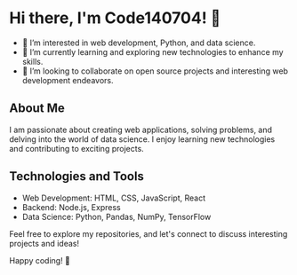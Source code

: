 # Hi there, I'm Code140704! 👋

- 👀 I’m interested in web development, Python, and data science.
- 🌱 I’m currently learning and exploring new technologies to enhance my skills.
- 💞️ I’m looking to collaborate on open source projects and interesting web development endeavors.

## About Me

I am passionate about creating web applications, solving problems, and delving into the world of data science. I enjoy learning new technologies and contributing to exciting projects.

## Technologies and Tools

- Web Development: HTML, CSS, JavaScript, React
- Backend: Node.js, Express
- Data Science: Python, Pandas, NumPy, TensorFlow

Feel free to explore my repositories, and let's connect to discuss interesting projects and ideas!

Happy coding! 🚀
